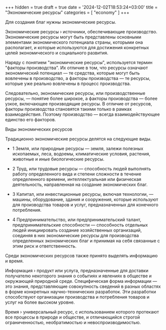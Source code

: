 +++
hidden = true
draft = true
date = '2024-12-02T18:53:24+03:00'
title = "Экономические ресурсы"
categories = [ "economy" ]
+++

<p>Для создания благ нужны экономические ресурсы.</p>
            <p>
              Экономические ресурсы &rsaquo; источники, обеспечивающие производство. Экономические
              ресурсы могут быть представлены основными элементами экономического потенциала страны,
              которыми она располагает, и которые используются для достижения конкретных целей
              экономического и социального развития.
            </p>
            <p>
              Наряду с понятием "экономические ресурсы", используется термин "факторы производства".
              Их отличие в том, что ресурсы означают экономический потенциал — те средства, которые
              могут быть вовлечены в производство, а факторы производства — те ресурсы, которые уже
              реально вовлечены в процесс производства.
            </p>
            <p>
              Следовательно, экономические ресурсы, или производственные ресурсы, — понятие более
              широкое, а факторы производства — более узкое, включающее производящие ресурсы. В
              отличие от ресурсов, факторы производства становятся такими только в рамках
              взаимодействия. Поэтому производство — всегда взаимодействующее единство его факторов.
            </p>
            <p>Виды экономических ресурсов</p>
            <p>Традиционно экономические ресурсы делятся на следующие виды.</p>
            <ul>
              <li>
                <p>
                  1 Земля, или природные ресурсы — земля, залежи полезных ископаемых, леса, водоемы,
                  климатические условия, растения, животные и иные биологические ресурсы.
                </p>
              </li>
              <li>
                <p>
                  2 Труд, или трудовые ресурсы — способность людей выполнять работу определенного
                  вида и степени сложности в течение определенного времени, интеллектуальная или
                  физическая деятельность, направленная на создание экономических благ.
                </p>
              </li>
              <li>
                <p>
                  3 Капитал, или инвестиционные ресурсы, включая технологии, — машины, оборудование,
                  здания и сооружения, которые используют для производства товаров и услуг,
                  предназначенных для конечного потребления.
                </p>
              </li>
              <li>
                <p>
                  4 Предпринимательство, или предпринимательский талант, предпринимательские
                  способности — способность отдельных людей инициировать создание хозяйственных
                  организаций, соединяя в них экономические ресурсы для производства определенных
                  экономических благ и принимая на себя связанные с этим риск и ответственность.
                </p>
              </li>
            </ul>
            <p>Среди экономических ресурсов также принято выделять информацию и время.</p>
            <p>
              Информация &rsaquo; продукт или услуга, предназначенные для доставки получателю
              некоторого знания о событиях и явлениях в обществе и окружающей природной среде.
              Специфическая форма информации — это знания, представляющие совокупность сведений в
              разных областях в форме конкретных научно-технических разработок. Эти разработки
              способствуют организации производства и потребления товаров и услуг на более высоком
              уровне.
            </p>
            <p>
              Время &rsaquo; универсальный ресурс, с использованием которого протекают
              все процессы в природе и обществе, и отличающийся строгой ограниченностью,
              необратимостью и невоспроизводимостью.
            </p>